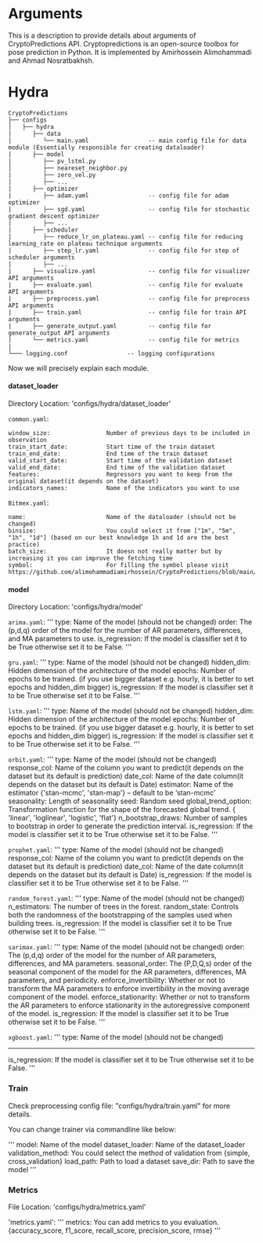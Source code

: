 # Arguments
This is a description to provide details about arguments of CryptoPredictions API.
Cryptopredictions is an open-source toolbox for pose prediction in Python. It is implemented by Amirhossein Alimohammadi and Ahmad Nosratbakhsh.  

# Hydra
```
CryptoPredictions
├── configs
│   ├── hydra                     
|      ├── data
|         └── main.yaml                 -- main config file for data module (Essentially responsible for creating dataloader)             
|      ├── model
|         ├── pv_lstml.py                     
│         ├── neareset_neighbor.py            
|         ├── zero_vel.py  
|         ├── ...              
|      ├── optimizer
|         ├── adam.yaml                 -- config file for adam optimizer
|         ├── sgd.yaml                  -- config file for stochastic gradient descent optimizer
|         ├── ...   
|      ├── scheduler
|         ├── reduce_lr_on_plateau.yaml -- config file for reducing learning_rate on plateau technique arguments
|         ├── step_lr.yaml              -- config file for step of scheduler arguments                               
|         ├── ...   
|      ├── visualize.yaml               -- config file for visualizer API arguments
|      ├── evaluate.yaml                -- config file for evaluate API arguments 
|      ├── preprocess.yaml              -- config file for preprocess API arguments
|      ├── train.yaml                   -- config file for train API arguments
|      ├── generate_output.yaml         -- config file for generate_output API arguments       
|      └── metrics.yaml                 -- config file for metrics
|                    
└─── logging.conf                 -- logging configurations
```
Now we will precisely explain each module.
#### dataset_loader
Directory Location: 'configs/hydra/dataset_loader'

`common.yaml`:
```
window_size:                Number of previous days to be included in observation
train_start_date:           Start time of the train dataset
train_end_date:             End time of the train dataset
valid_start_date:           Start time of the validation dataset
valid_end_date:             End time of the validation dataset
features:                   Regressors you want to keep from the original dataset(it depends on the dataset)
indicators_names:           Name of the indicators you want to use
```

`Bitmex.yaml`:
```
name:                       Name of the dataloader (should not be changed)
binsize:                    You could select it from ["1m", "5m", "1h", "1d"] (based on our best knowledge 1h and 1d are the best practice)
batch_size:                 It doesn not really matter but by increasing it you can improve the fetching time  
symbol:                     For filling the symbol please visit https://github.com/alimohammadiamirhossein/CryptoPredictions/blob/main/README.md#Dataset.
```

#### model
Directory Location: 'configs/hydra/model'

`arima.yaml`:
'''
type:                       Name of the model (should not be changed)
order:                      The (p,d,q) order of the model for the number of AR parameters, differences, and MA parameters to use.
is_regression:              If the model is classifier set it to be True otherwise set it to be False.
'''

`gru.yaml`:
'''
type:                       Name of the model (should not be changed)
hidden_dim:                 Hidden dimension of the architecture of the model
epochs:                     Number of epochs to be trained. (if you use bigger dataset e.g. hourly, it is better to set epochs and hidden_dim bigger)
is_regression:              If the model is classifier set it to be True otherwise set it to be False.
'''

`lstm.yaml`:
'''
type:                       Name of the model (should not be changed)
hidden_dim:                 Hidden dimension of the architecture of the model
epochs:                     Number of epochs to be trained. (if you use bigger dataset e.g. hourly, it is better to set epochs and hidden_dim bigger)
is_regression:              If the model is classifier set it to be True otherwise set it to be False.
'''

`orbit.yaml`:
'''
type:                       Name of the model (should not be changed)
response_col:               Name of the column you want to predict(it depends on the dataset but its default is prediction)
date_col:                   Name of the date column(it depends on the dataset but its default is Date)
estimator:                  Name of the estimator {'stan-mcmc', 'stan-map'} – default to be ‘stan-mcmc’
seasonality:                Length of seasonality
seed:                       Random seed 
global_trend_option:        Transformation function for the shape of the forecasted global trend. { 'linear', 'loglinear', 'logistic', 'flat'}
n_bootstrap_draws:          Number of samples to bootstrap in order to generate the prediction interval.
is_regression:              If the model is classifier set it to be True otherwise set it to be False.
'''

`prophet.yaml`:
'''
type:                       Name of the model (should not be changed)
response_col:               Name of the column you want to predict(it depends on the dataset but its default is prediction)
date_col:                   Name of the date column(it depends on the dataset but its default is Date)
is_regression:              If the model is classifier set it to be True otherwise set it to be False.
'''

`random_forest.yaml`:
'''
type:                       Name of the model (should not be changed)
n_estimators:               The number of trees in the forest.
random_state:               Controls both the randomness of the bootstrapping of the samples used when building trees.
is_regression:              If the model is classifier set it to be True otherwise set it to be False.
'''

`sarimax.yaml`:
'''
type:                       Name of the model (should not be changed)
order:                      The (p,d,q) order of the model for the number of AR parameters, differences, and MA parameters.
seasonal_order:             The (P,D,Q,s) order of the seasonal component of the model for the AR parameters, differences, MA parameters, and periodicity.
enforce_invertibility:      Whether or not to transform the MA parameters to enforce invertibility in the moving average component of the model.
enforce_stationarity:       Whether or not to transform the AR parameters to enforce stationarity in the autoregressive component of the model.
is_regression:              If the model is classifier set it to be True otherwise set it to be False.
'''

`xgboost.yaml`:
'''
type:                       Name of the model (should not be changed)
************************************************************
is_regression:              If the model is classifier set it to be True otherwise set it to be False.
'''


### Train
Check preprocessing config file: "configs/hydra/train.yaml" for more details.

You can change trainer via commandline like below:

'''
model:                      Name of the model
dataset_loader:             Name of the dataset_loader
validation_method:          You could select the method of validation from {simple, cross_validation}
load_path:                  Path to load a dataset 
save_dir:                   Path to save the model 
'''

### Metrics
File Location: 'configs/hydra/metrics.yaml'

'metrics.yaml':
'''
metrics:                    You can add metrics to you evaluation.{accuracy_score, f1_score, recall_score, precision_score, rmse}
'''


